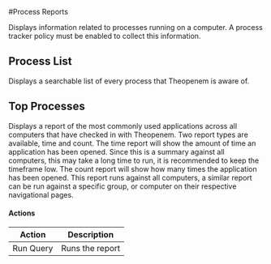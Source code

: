 #Process Reports

Displays information related to processes running on a computer.  A process tracker policy must be enabled to collect this information.

## Process List
Displays a searchable list of every process that Theopenem is aware of.

## Top Processes
Displays a report of the most commonly used applications across all computers that have checked in with Theopenem. 
Two report types are available, time and count. The time report will show the amount of time an application has been opened. Since this is a summary against all computers, this may take a long time to run, 
it is recommended to keep the timeframe low. 
The count report will show how many times the application has been opened. This report runs against all computers, a similar report can be run against a specific group, or computer on their respective navigational pages.

#### Actions
Action | Description
------|------------
Run Query | Runs the report

